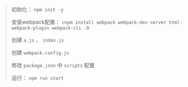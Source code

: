 
> 初始化： `npm init -y`
>
> 安装webpack配置： `cnpm install webpack webpack-dev-server html-webpack-plugin webpack-cli -D` 
>
> 创建 `a.js` 、 `index.js` 
>
> 创建 `webpack.config.js` 
>
> 修改 `package.json` 中 `scripts` 配置
>
> 运行： `npm run start` 